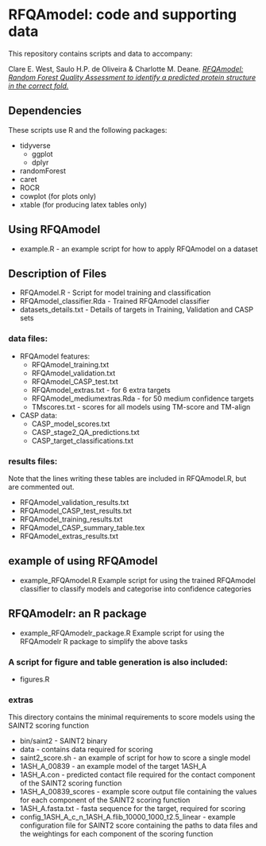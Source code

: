 # RFQAmodel: code and supporting data

This repository contains scripts and data to accompany:

Clare E. West, Saulo H.P. de Oliveira & Charlotte M. Deane. [*RFQAmodel: 
Random Forest Quality Assessment to identify a predicted protein structure 
in the correct fold.*](https://www.biorxiv.org/content/10.1101/654293v1)

## Dependencies

These scripts use R and the following packages:
- tidyverse 
  - ggplot
  - dplyr
- randomForest
- caret
- ROCR
- cowplot (for plots only)
- xtable (for producing latex tables only)

## Using RFQAmodel
- example.R - an example script for how to apply RFQAmodel on a dataset

## Description of Files

- RFQAmodel.R - Script for model training and classification
- RFQAmodel_classifier.Rda - Trained RFQAmodel classifier
- datasets_details.txt - Details of targets in Training, Validation and CASP sets

### data files:
- RFQAmodel features:
  - RFQAmodel_training.txt
  - RFQAmodel_validation.txt
  - RFQAmodel_CASP_test.txt
  - RFQAmodel_extras.txt - for 6 extra targets
  - RFQAmodel_mediumextras.Rda - for 50 medium confidence targets
  - TMscores.txt - scores for all models using TM-score and TM-align
- CASP data:
  - CASP_model_scores.txt
  - CASP_stage2_QA_predictions.txt
  - CASP_target_classifications.txt
 
### results files:
Note that the lines writing these tables are included in RFQAmodel.R, but are 
commented out. 
- RFQAmodel_validation_results.txt
- RFQAmodel_CASP_test_results.txt
- RFQAmodel_training_results.txt
- RFQAmodel_CASP_summary_table.tex
- RFQAmodel_extras_results.txt

## example of using RFQAmodel
- example_RFQAmodel.R
  Example script for using the trained RFQAmodel classifier to classify models
  and categorise into confidence categories

## RFQAmodelr: an R package
- example_RFQAmodelr_package.R
  Example script for using the RFQAmodelr R package to simplify the above tasks 

### A script for figure and table generation is also included:
- figures.R

### extras
This directory contains the minimal requirements to score models using the 
SAINT2 scoring function
- bin/saint2 - SAINT2 binary
- data - contains data required for scoring
- saint2_score.sh - an example of script for how to score a single model
- 1ASH_A_00839 - an example model of the target 1ASH_A
- 1ASH_A.con - predicted contact file required for the contact component of the
  SAINT2 scoring function
- 1ASH_A_00839_scores - example score output file containing the values for 
  each component of the SAINT2 scoring function
- 1ASH_A.fasta.txt - fasta sequence for the target, required for scoring
- config_1ASH_A_c_n_1ASH_A.flib_10000_1000_t2.5_linear - example configuration
  file for SAINT2 score containing the paths to data files and the weightings 
  for each component of the scoring function



